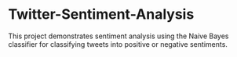 # Twitter-Sentiment-Analysis
This project demonstrates sentiment analysis using the Naive Bayes classifier for classifying tweets into positive or negative sentiments.
